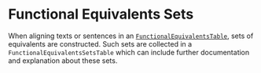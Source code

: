 # Functional Equivalents Sets

When aligning texts or sentences in an [`FunctionalEquivalentsTable`](..\functionalequivalents), sets of equivalents are constructed. Such sets are collected in a `FunctionalEquivalentsSetsTable` which can include further documentation and explanation about these sets.
